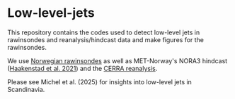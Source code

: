 # Low-level-jets

This repository contains the codes used to detect low-level jets in rawinsondes and reanalysis/hindcast data and make figures for the rawinsondes.

We use [Norwegian rawinsondes](https://thredds.met.no/thredds/catalog/remotesensingradiosonde/catalog.html) as well as MET-Norway's NORA3 hindcast ([Haakenstad et al. 2021](https://journals.ametsoc.org/view/journals/apme/60/10/JAMC-D-21-0029.1.xml)) and the [CERRA reanalysis](https://climate.copernicus.eu/copernicus-regional-reanalysis-europe-cerra).

Please see Michel et al. (2025) for insights into low-level jets in Scandinavia.
